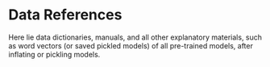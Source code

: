 # Data References

Here lie data dictionaries, manuals, and all other explanatory materials, such as word vectors (or saved pickled models) of all pre-trained models, after inflating or pickling models.